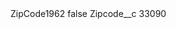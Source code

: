 <?xml version="1.0" encoding="UTF-8"?>
<CustomMetadata xmlns="http://soap.sforce.com/2006/04/metadata" xmlns:xsi="http://www.w3.org/2001/XMLSchema-instance" xmlns:xsd="http://www.w3.org/2001/XMLSchema">
    <label>ZipCode1962</label>
    <protected>false</protected>
    <values>
        <field>Zipcode__c</field>
        <value xsi:type="xsd:string">33090</value>
    </values>
</CustomMetadata>
